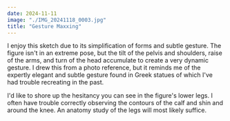 ```yaml
---
date: 2024-11-11
image: "./IMG_20241118_0003.jpg"
title: "Gesture Maxxing"
---
```

I enjoy this sketch due to its simplification of forms and subtle gesture. The figure isn't in an extreme pose,
but the tilt of the pelvis and shoulders, raise of the arms, and turn of the head accumulate to create
a very dynamic gesture. I drew this from a photo reference, but it reminds me of the expertly elegant and subtle
gesture found in Greek statues of which I've had trouble recreating in the past.

I'd like to shore up the hesitancy you can see in the figure's lower legs. I often have trouble correctly
observing the contours of the calf and shin and around the knee. An anatomy study of the legs will
most likely suffice.
